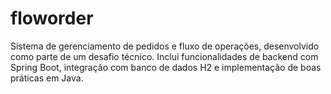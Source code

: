 # floworder
Sistema de gerenciamento de pedidos e fluxo de operações, desenvolvido como parte de um desafio técnico. Inclui funcionalidades de backend com Spring Boot, integração com banco de dados H2 e implementação de boas práticas em Java.
